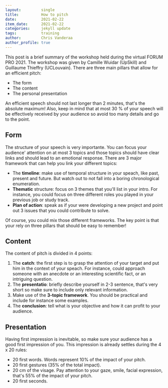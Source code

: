 ```yaml
---
layout:         single
title:          How to pitch
date:           2021-02-22
item_date:      2021-02-22
categories:     jekyll update 
tags:           training
author:         Chris Vanderaa
author_profile: true
---
```


This post is a brief summary of the workshop held during the virtual 
FORUM PRO 2021. The workshop was given by Camille Wuidar (UpSkill) and
Guillaume Thieffry (UCLouvain). There are three main pillars that 
allow for an efficient pitch: 

- The form
- The content
- The personal presentation

An efficient speech should not last longer than 2 minutes, that's the
absolute maximum! Also, keep in mind that at most 30 % of your speech
will be effectively received by your audience so avoid too many details
and go to the point.

## Form

The structure of your speech is very importante. You can focus your
audience' attention on at most 3 topics and those topics should have 
clear links and should lead to an emotional response. There are 3
major framework that can help you link your different topics:

- The **timeline**: make use of temporal structure in your speach, like
  past, present and future. But watch out to not fall into a boring 
  chronological enumeration. 
- **Thematic** structure: focus on 3 themes that you'll list in your 
  intro. For instance, you could focus on three different roles you 
  played in your previous job or study track. 
- **Plan of action**: speak as if your were developing a new project
  and point out 3 issues that you could contribute to solve. 

Of course, you could mix those different frameworks. The key point is 
that your rely on three pillars that should be easy to remember! 

## Content

The content of pitch is divided in 4 points:

1. The **catch**: the first step is to grasp the attention of your 
   target and put him in the context of your speach. For instance, 
   could approach someone with an anecdote or an interesting scientific
   fact, or an intriguing question.
2. The **presentatio**: briefly describe yourself in 2-3 sentence, that's
   very short so make sure to include only relevant information.
3. Make use of the **3-topic framework**. You should be practical and
   include for instance some examples. 
4. The **conclusion**: tell what is your objective and how it can 
   profit to your audience.

## Presentation

Having first impression is inevitable, so make sure your audience has 
a good first impression of you. This impression is already settles 
during the 4 x 20 rules: 

- 20 first words. Words represent 10% of the impact of your pitch. 
- 20 first gestures (35% of the total impact).
- 20 cm of the visage. Pay attention to your gaze, smile, facial 
  expression, that's 55% of the impact of your pitch. 
- 20 first seconds.

